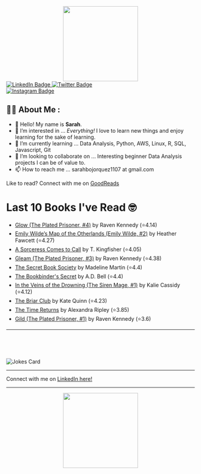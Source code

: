 
<div id="header" align="center">
  <img src="https://media.giphy.com/media/h8mSIeTWzDFooj3hgT/giphy.gif" width="200"/>
</div>

<div id="badges">
  <a href="https://www.linkedin.com/in/sarahjbojorquez/">
    <img src="https://img.shields.io/badge/LinkedIn-blue?style=for-the-badge&logo=linkedin&logoColor=white" alt="LinkedIn Badge"/>
  </a>

  <a href="https://twitter.com/Sarahjbojorquez">
    <img src="https://img.shields.io/badge/Twitter-green?style=for-the-badge&logo=twitter&logoColor=white" alt="Twitter Badge"/>
  </a>
</div>

 <a href="https://www.instagram.com/sarahjbojorquez/">
    <img src="https://img.shields.io/badge/Instagram-blueviolet?style=for-the-badge&logo=Instagram&logoColor=white" alt="Instagram Badge"/>
  </a>
<div></div>
<div></div>

## :woman_technologist: About Me :

- 👋 Hello!  My name is **Sarah**.
- 👀 I’m interested in ... *Everything!* I love to learn new things and enjoy learning for the sake of learning.
- 🌱 I’m currently learning ... Data Analysis, Python, AWS, Linux, R, SQL, Javascript, Git
- 💞️ I’m looking to collaborate on ... Interesting beginner Data Analysis projects I can be of value to.
- 📫 How to reach me ... sarahbojorquez1107 at gmail.com

Like to read? Connect with me on <a href="https://www.goodreads.com/user/show/97230998-sarah-bojorquez-lopez">GoodReads</a>
<div></div>
<div></div>

# Last 10 Books I've Read 🤓
<!-- GOODREADS-LIST:START -->
- [Glow (The Plated Prisoner, #4)](https://www.goodreads.com/review/show/7668348424?utm_medium=api&utm_source=rss) by Raven Kennedy (⭐️4.14)
- [Emily Wilde’s Map of the Otherlands (Emily Wilde, #2)](https://www.goodreads.com/review/show/7674782659?utm_medium=api&utm_source=rss) by Heather Fawcett (⭐️4.27)
- [A Sorceress Comes to Call](https://www.goodreads.com/review/show/7675743279?utm_medium=api&utm_source=rss) by T. Kingfisher (⭐️4.05)
- [Gleam (The Plated Prisoner, #3)](https://www.goodreads.com/review/show/7668348653?utm_medium=api&utm_source=rss) by Raven Kennedy (⭐️4.38)
- [The Secret Book Society](https://www.goodreads.com/review/show/7668361786?utm_medium=api&utm_source=rss) by Madeline  Martin (⭐️4.4)
- [The Bookbinder&apos;s Secret](https://www.goodreads.com/review/show/7668359671?utm_medium=api&utm_source=rss) by A.D. Bell (⭐️4.4)
- [In the Veins of the Drowning (The Siren Mage, #1)](https://www.goodreads.com/review/show/7668355980?utm_medium=api&utm_source=rss) by Kalie Cassidy (⭐️4.12)
- [The Briar Club](https://www.goodreads.com/review/show/7668354543?utm_medium=api&utm_source=rss) by Kate Quinn (⭐️4.23)
- [The Time Returns](https://www.goodreads.com/review/show/7668350336?utm_medium=api&utm_source=rss) by Alexandra Ripley (⭐️3.85)
- [Gild (The Plated Prisoner, #1)](https://www.goodreads.com/review/show/7668176454?utm_medium=api&utm_source=rss) by Raven Kennedy (⭐️3.6)
<!-- GOODREADS-LIST:END -->

---

<p>&nbsp;</p>
<p>&nbsp;</p>

<img src="https://readme-jokes.vercel.app/api?hideBorder&theme=cobalt&qColor=%23944bcc&aColor=%23bbdb51" alt="Jokes Card" />
<div></div>
<div></div>

---

Connect with me on [LinkedIn here!](https://www.linkedin.com/in/sarahjbojorquez/)


---

<div align="center">
  <img src="https://media.giphy.com/media/dU6iSeuBBsN9OpTg5P/giphy.gif" width="200"/>
</div>
